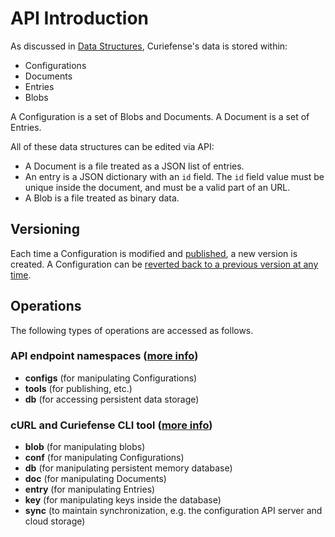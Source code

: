 # API Introduction

As discussed in [Data Structures](), Curiefense's data is stored within:

* Configurations
* Documents
* Entries
* Blobs

A Configuration is a set of Blobs and Documents. A Document is a set of Entries. 

All of these data structures can be edited via API:

* A Document is a file treated as a JSON list of entries.
* An entry is a JSON dictionary with an `id` field. The `id` field value must be unique inside the document, and must be a valid part of an URL.
* A Blob is a file treated as binary data.

## Versioning

Each time a Configuration is modified and [published](../console/publish-configuration.md), a new version is created. A Configuration can be [reverted back to a previous version at any time](../git/version-control.md).

## Operations

The following types of operations are accessed as follows.

### **API endpoint namespaces**  \([more info](api-namespaces-and-endpoints.md)\)

* **configs** \(for manipulating Configurations\)
* **tools** \(for publishing, etc.\)
* **db** \(for accessing persistent data storage\)

### **cURL and Curiefense CLI tool** \([more info](curl-examples.md)\)

* **blob** \(for manipulating blobs\)
* **conf** \(for manipulating Configurations\)
* **db** \(for manipulating persistent memory database\)
* **doc** \(for manipulating Documents\)
* **entry** \(for manipulating Entries\)
* **key** \(for manipulating keys inside the database\)
* **sync** \(to maintain synchronization, e.g. the configuration API server and cloud storage\)





